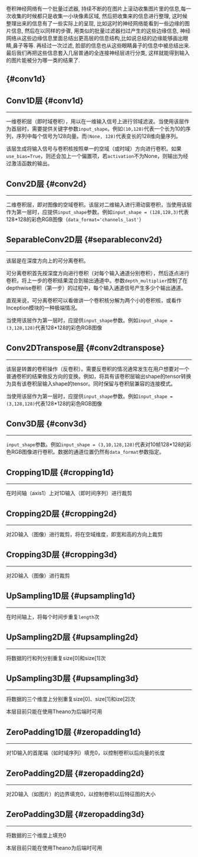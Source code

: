 卷积神经网络有一个批量过滤器, 持续不断的在图片上滚动收集图片里的信息,每一次收集的时候都只是收集一小块像素区域, 然后把收集来的信息进行整理, 这时候整理出来的信息有了一些实际上的呈现, 比如这时的神经网络能看到一些边缘的图片信息, 然后在以同样的步骤, 用类似的批量过滤器扫过产生的这些边缘信息, 神经网络从这些边缘信息里面总结出更高层的信息结构,比如说总结的边缘能够画出眼睛,鼻子等等. 再经过一次过滤, 脸部的信息也从这些眼睛鼻子的信息中被总结出来. 最后我们再把这些信息套入几层普通的全连接神经层进行分类, 这样就能得到输入的图片能被分为哪一类的结果了.

##  {#conv1d}

## Conv1D层 {#conv1d}

---

一维卷积层（即时域卷积），用以在一维输入信号上进行邻域滤波。当使用该层作为首层时，需要提供关键字参数`input_shape`。例如`(10,128)`代表一个长为10的序列，序列中每个信号为128向量。而`(None, 128)`代表变长的128维向量序列。

该层生成将输入信号与卷积核按照单一的空域（或时域）方向进行卷积。如果`use_bias=True`，则还会加上一个偏置项，若`activation`不为None，则输出为经过激活函数的输出。

## Conv2D层 {#conv2d}

---

二维卷积层，即对图像的空域卷积。该层对二维输入进行滑动窗卷积，当使用该层作为第一层时，应提供`input_shape`参数。例如`input_shape = (128,128,3)`代表128\*128的彩色RGB图像（`data_format='channels_last'`）

## SeparableConv2D层 {#separableconv2d}

---

该层是在深度方向上的可分离卷积。

可分离卷积首先按深度方向进行卷积（对每个输入通道分别卷积），然后逐点进行卷积，将上一步的卷积结果混合到输出通道中。参数`depth_multiplier`控制了在depthwise卷积（第一步）的过程中，每个输入通道信号产生多少个输出通道。

直观来说，可分离卷积可以看做讲一个卷积核分解为两个小的卷积核，或看作Inception模块的一种极端情况。

当使用该层作为第一层时，应提供`input_shape`参数。例如`input_shape = (3,128,128)`代表128\*128的彩色RGB图像

## Conv2DTranspose层 {#conv2dtranspose}

---

该层是转置的卷积操作（反卷积）。需要反卷积的情况通常发生在用户想要对一个普通卷积的结果做反方向的变换。例如，将具有该卷积层输出shape的tensor转换为具有该卷积层输入shape的tensor。同时保留与卷积层兼容的连接模式。

当使用该层作为第一层时，应提供`input_shape`参数。例如`input_shape = (3,128,128)`代表128\*128的彩色RGB图像

## Conv3D层 {#conv3d}

---

`input_shape`参数。例如`input_shape = (3,10,128,128)`代表对10帧128\*128的彩色RGB图像进行卷积。数据的通道位置仍然有`data_format`参数指定。

## Cropping1D层 {#cropping1d}

---

在时间轴（axis1）上对1D输入（即时间序列）进行裁剪

## Cropping2D层 {#cropping2d}

---

对2D输入（图像）进行裁剪，将在空域维度，即宽和高的方向上裁剪

## Cropping3D层 {#cropping3d}

---

对2D输入（图像）进行裁剪

## UpSampling1D层 {#upsampling1d}

---

在时间轴上，将每个时间步重复`length`次

## UpSampling2D层 {#upsampling2d}

---

将数据的行和列分别重复size\[0\]和size\[1\]次

## UpSampling3D层 {#upsampling3d}

---

将数据的三个维度上分别重复size\[0\]、size\[1\]和ize\[2\]次

本层目前只能在使用Theano为后端时可用

## ZeroPadding1D层 {#zeropadding1d}

---

对1D输入的首尾端（如时域序列）填充0，以控制卷积以后向量的长度

## ZeroPadding2D层 {#zeropadding2d}

---

对2D输入（如图片）的边界填充0，以控制卷积以后特征图的大小

## ZeroPadding3D层 {#zeropadding3d}

---

将数据的三个维度上填充0

本层目前只能在使用Theano为后端时可用

